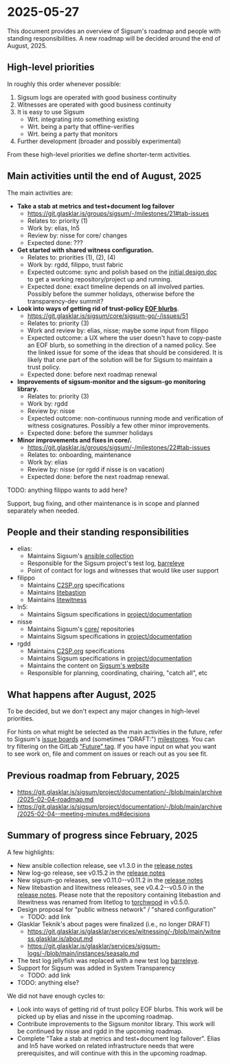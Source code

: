 # 2025-05-27

This document provides an overview of Sigsum's roadmap and people with standing
responsibilities.  A new roadmap will be decided around the end of August, 2025.

## High-level priorities

In roughly this order whenever possible:

  1. Sigsum logs are operated with good business continuity
  2. Witnesses are operated with good business continuity
  3. It is easy to use Sigsum
     - Wrt. integrating into something existing
     - Wrt. being a party that offline-verifies
     - Wrt. being a party that monitors
  4. Further development (broader and possibly experimental)

From these high-level priorities we define shorter-term activities.

## Main activities until the end of August, 2025

The main activities are:

  - **Take a stab at metrics and test+document log failover**
    - https://git.glasklar.is/groups/sigsum/-/milestones/21#tab-issues
    - Relates to: priority (1)
    - Work by: elias, ln5
    - Review by: nisse for core/ changes
    - Expected done: ???
  - **Get started with shared witness configuration.**
    - Relates to: priorities (1), (2), (4)
    - Work by: rgdd, filippo, trust fabric
    - Expected outcome: sync and polish based on the [initial design doc][] to
      get a working repository/project up and running.
    - Expected done: exact timeline depends on all involved parties.  Possibly
      before the summer holidays, otherwise before the transparency-dev summit?
  - **Look into ways of getting rid of trust-policy [EOF blurbs][]**.
    - https://git.glasklar.is/sigsum/core/sigsum-go/-/issues/51
    - Relates to: priority (3)
    - Work and review by: elias, nisse; maybe some input from filippo
    - Expected outcome: a UX where the user doesn't have to copy-paste an EOF
      blurb, so something in the direction of a named policy.  See the linked
      issue for some of the ideas that should be considered.  It is likely that
      one part of the solution will be for Sigsum to maintain a trust policy.
    - Expected done: before next roadmap renewal
  - **Improvements of sigsum-monitor and the sigsum-go monitoring library.**
    - Relates to: priority (3)
    - Work by: rgdd
    - Review by: nisse
    - Expected outcome: non-continuous running mode and verification of witness
      cosignatures.  Possibly a few other minor improvements.
    - Expected done: before the summer holidays
  - **Minor improvements and fixes in core/.**
    - https://git.glasklar.is/groups/sigsum/-/milestones/22#tab-issues
    - Relates to: onboarding, maintenance
    - Work by: elias
    - Review by: nisse (or rgdd if nisse is on vacation)
    - Expected done: before the next roadmap renewal.

TODO: anything filippo wants to add here?

Support, bug fixing, and other maintenance is in scope and planned separately
when needed.

[initial design doc]: TO-BE-ADDED
[EOF blurbs]: https://github.com/FiloSottile/age?tab=readme-ov-file#verifying-the-release-signatures

## People and their standing responsibilities

  - elias:
    - Maintains Sigsum's [ansible collection][]
    - Responsible for the Sigsum project's test log, [barreleye][]
    - Point of contact for logs and witnesses that would like user support
  - filippo
    - Maintains [C2SP.org][] specifications
    - Maintains [litebastion][]
    - Maintains [litewitness][]
  - ln5:
    - Maintains Sigsum specifications in [project/documentation][]
  - nisse
    - Maintains Sigsum's [core/][] repositories
    - Maintains Sigsum specifications in [project/documentation][]
  - rgdd
    - Maintains [C2SP.org][] specifications
    - Maintains Sigsum specifications in [project/documentation][]
    - Maintains the content on [Sigsum's website][]
    - Responsible for planning, coordinating, chairing, "catch all", etc

[ansible collection]: https://git.glasklar.is/sigsum/admin/ansible
[barreleye]: https://test.sigsum.org/barreleye
[C2SP.org]: https://c2sp.org/
[litebastion]: https://github.com/FiloSottile/torchwood/blob/main/cmd/litebastion/README.md
[litewitness]: https://github.com/FiloSottile/torchwood/blob/main/cmd/litewitness/README.md
[core/]: https://git.glasklar.is/sigsum/core
[project/documentation]: https://git.glasklar.is/sigsum/project/documentation
[Sigsum's website]: https://www.sigsum.org/

## What happens after August, 2025

To be decided, but we don't expect any major changes in high-level priorities.

For hints on what might be selected as the main activities in the future, refer
to Sigsum's [issue boards][] and (sometimes "DRAFT:") [milestones][].  You can
try filtering on the GitLab ["Future" tag][].  If you have input on what you
want to see work on, file and comment on issues or reach out as you see fit.

[issue boards]: https://git.glasklar.is/groups/sigsum/-/issues
[milestones]: https://git.glasklar.is/groups/sigsum/-/milestones
["Future" tag]: https://git.glasklar.is/groups/sigsum/-/issues/?sort=created_date&state=opened&label_name%5B%5D=Future&first_page_size=20

## Previous roadmap from February, 2025

  - https://git.glasklar.is/sigsum/project/documentation/-/blob/main/archive/2025-02-04-roadmap.md
  - https://git.glasklar.is/sigsum/project/documentation/-/blob/main/archive/2025-02-04--meeting-minutes.md#decisions

## Summary of progress since February, 2025

A few highlights:

  - New ansible collection release, see v1.3.0 in the
    [release notes](https://git.glasklar.is/sigsum/admin/ansible/-/blob/v1.3.0/NEWS?ref_type=tags#L1-46)
  - New log-go release, see v0.15.2 in the
    [release notes](https://git.glasklar.is/sigsum/core/log-go/-/blob/v0.15.2/NEWS?ref_type=tags#L1-39)
  - New sigsum-go releases, see v0.11.0--v0.11.2 in the
    [release notes](https://git.glasklar.is/sigsum/core/sigsum-go/-/blob/v0.11.2/NEWS?ref_type=tags#L1-52)
  - New litebastion and litewitness releases, see v0.4.2--v0.5.0 in the
    [release notes](https://github.com/FiloSottile/torchwood/blob/v0.5.0/NEWS.md).
    Please note that the repository containing litebastion and litewitness was
    renamed from litetlog to [torchwood][] in v0.5.0.
  - Design proposal for "public witness network" / "shared configuration"
    - TODO: add link
  - Glasklar Teknik's about pages were finalized (i.e., no longer DRAFT)
    - https://git.glasklar.is/glasklar/services/witnessing/-/blob/main/witness.glasklar.is/about.md
    - https://git.glasklar.is/glasklar/services/sigsum-logs/-/blob/main/instances/seasalp.md
  - The test log jellyfish was replaced with a new test log [barreleye][].
  - Support for Sigsum was added in System Transparency
    - TODO: add link
  - TODO: anything else?

[torchwood]: https://github.com/FiloSottile/torchwood

We did not have enough cycles to:

  - Look into ways of getting rid of trust policy EOF blurbs.  This work will be
    picked up by elias and nisse in the upcoming roadmap.
  - Contribute improvements to the Sigsum monitor library.  This work will be
    continued by nisse and rgdd in the upcoming roadmap.
  - Complete "Take a stab at metrics and test+document log failover".  Elias and
    ln5 have worked on related infrastructure needs that were prerequisites, and
    will continue with this in the upcoming roadmap.
